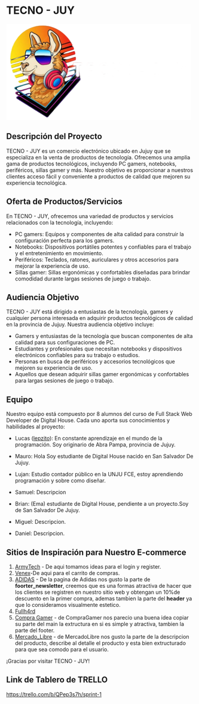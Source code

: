 # TECNO - JUY

![TECNO - JUY Logo](design/logo.png)

## Descripción del Proyecto

TECNO - JUY es un comercio electrónico ubicado en Jujuy que se especializa en la venta de productos de tecnología. Ofrecemos una amplia gama de productos tecnológicos, incluyendo PC gamers, notebooks, periféricos, sillas gamer y más. Nuestro objetivo es proporcionar a nuestros clientes acceso fácil y conveniente a productos de calidad que mejoren su experiencia tecnológica.

## Oferta de Productos/Servicios

En TECNO - JUY, ofrecemos una variedad de productos y servicios relacionados con la tecnología, incluyendo:

- PC gamers: Equipos y componentes de alta calidad para construir la configuración perfecta para los gamers.
- Notebooks: Dispositivos portátiles potentes y confiables para el trabajo y el entretenimiento en movimiento.
- Periféricos: Teclados, ratones, auriculares y otros accesorios para mejorar la experiencia de uso.
- Sillas gamer: Sillas ergonómicas y confortables diseñadas para brindar comodidad durante largas sesiones de juego o trabajo.

## Audiencia Objetivo

TECNO - JUY está dirigido a entusiastas de la tecnología, gamers y cualquier persona interesada en adquirir productos tecnológicos de calidad en la provincia de Jujuy. Nuestra audiencia objetivo incluye:

- Gamers y entusiastas de la tecnología que buscan componentes de alta calidad para sus configuraciones de PC.
- Estudiantes y profesionales que necesitan notebooks y dispositivos electrónicos confiables para su trabajo o estudios.
- Personas en busca de periféricos y accesorios tecnológicos que mejoren su experiencia de uso.
- Aquellos que desean adquirir sillas gamer ergonómicas y confortables para largas sesiones de juego o trabajo.

## Equipo

Nuestro equipo está compuesto por 8 alumnos del curso de Full Stack Web Developer de Digital House. Cada uno aporta sus conocimientos y habilidades al proyecto:

- Lucas ([lepzito](https://github.com/lepzito)): En constante aprendizaje en el mundo de la programación. Soy originario de Abra Pampa, provincia de Jujuy.
- Mauro: Hola Soy estudiante de Digital House nacido en San Salvador De Jujuy.
- Lujan: Estudio contador público en la UNJU FCE, estoy aprendiendo programación y sobre como diseñar.

- Samuel: Descripcion
- Brian: (Ema) estudiante de Digital House, pendiente a un proyecto.Soy de San Salvador De Jujuy. 
- Miguel: Descripcion.
- Daniel: Descripcion.

## Sitios de Inspiración para Nuestro E-commerce

1. [ArmyTech](https://ArmyTech.com.ar/) - De aqui tomamos ideas para el login y register.
2. [Venex](https://www.venex.com.ar/)-De aqui para el carrito de compras.
4. [ADIDAS](https://www.adidas.com/) - De la pagina de Adidas nos gusto la parte de **foorter_newsletter**, creemos que es una formas atractiva de hacer que los clientes se registren en nuestro sitio web y obtengan un 10%de descuento en la primer compra, ademas tambien la parte del **header** ya que lo consideramos visualmente estetico. 
5. [Fullh4rd](https://www.fullh4rd.com.ar)
6. [Compra Gamer](https://www.compragamer.com/) - de CompraGamer nos parecio una buena idea copiar su parte del main la extructura en si es simple y atractiva, tambien la parte del footer.
7. [Mercado_Libre](https://www.mercadolibre.com/) -  de MercadoLibre nos gusto la parte de la descripcion del producto, describe al detalle el producto y esta bien extructurado para que sea comodo para el usuario.

¡Gracias por visitar TECNO - JUY!

## Link de Tablero de TRELLO

https://trello.com/b/QPep3s7h/sprint-1
